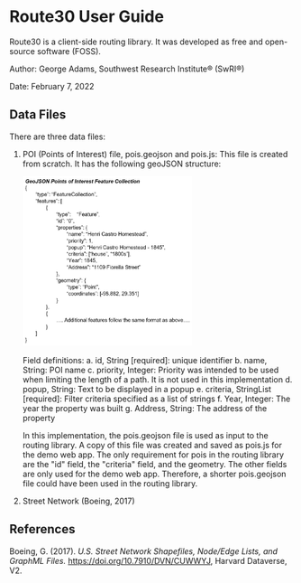 # Route30 User Guide
Route30 is a client-side routing library. It was developed as free and open-source software (FOSS).

Author: George Adams, Southwest Research Institute® (SwRI®)

Date: February 7, 2022

## Data Files
There are three data files: 
1. POI (Points of Interest) file, pois.geojson and pois.js: This file is created from scratch. It has the following geoJSON structure:

    <img src="./images/pois.jpg" width="300" height="300"/>  
    
    Field definitions:
        a. id, String \[required\]: unique identifier
        b. name, String: POI name
        c. priority, Integer: Priority was intended to be used when limiting the length of a path. It is not used in this implementation
        d. popup, String: Text to be displayed in a popup
        e. criteria, StringList \[required\]: Filter criteria specified as a list of strings
        f. Year, Integer: The year the property was built
        g. Address, String: The address of the property

    In this implementation, the pois.geojson file is used as input to the routing library. A copy of this file was created and saved as pois.js for the demo web app. The only requirement for pois in the routing library are the "id" field, the "criteria" field, and the geometry. The other fields are only used for the demo web app. Therefore, a shorter pois.geojson file could have been used in the routing library.  


2. Street Network (Boeing, 2017)

## References
Boeing, G. (2017). *U.S. Street Network Shapefiles, Node/Edge Lists, and GraphML Files.* https://doi.org/10.7910/DVN/CUWWYJ, Harvard Dataverse, V2.  
